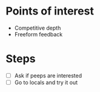 # Points of interest
- Competitive depth
- Freeform feedback

# Steps
- [ ] Ask if peeps are interested
- [ ] Go to locals and try it out